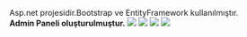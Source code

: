 Asp.net projesidir.Bootstrap ve EntityFramework kullanılmıştır.
<br/>
<b>Admin Paneli oluşturulmuştur.</b>
<img src="https://i.hizliresim.com/LPMujf.jpg">
<img src="https://i.hizliresim.com/JVTmAD.jpg">
<img src="https://i.hizliresim.com/gpxWEH.jpg">
<img src="https://i.hizliresim.com/hT0JIj.jpg">
